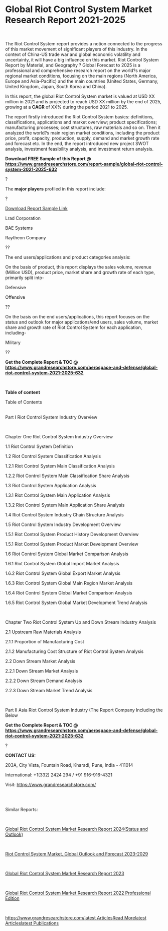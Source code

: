 <h1>Global Riot Control System Market Research Report 2021-2025</h1><br/><p>The Riot Control System report provides a notion connected to the progress of this market movement of significant players of this industry. In the context of China-US trade war and global economic volatility and uncertainty, it will have a big influence on this market. Riot Control System Report by Material, and Geography ? Global Forecast to 2025 is a professional and comprehensive research report on the world?s major regional market conditions, focusing on the main regions (North America, Europe and Asia-Pacific) and the main countries (United States, Germany, United Kingdom, Japan, South Korea and China).</p>
 
 
 
 <p>In this report, the global Riot Control System market is valued at USD XX million in 2021 and is projected to reach USD XX million by the end of 2025, growing at a <strong>CAGR</strong> of XX% during the period 2021 to 2025.</p>
 
 
 
 <p>The report firstly introduced the Riot Control System basics: definitions, classifications, applications and market overview; product specifications; manufacturing processes; cost structures, raw materials and so on. Then it analyzed the world?s main region market conditions, including the product price, profit, capacity, production, supply, demand and market growth rate and forecast etc. In the end, the report introduced new project SWOT analysis, investment feasibility analysis, and investment return analysis.</p>
 
 
 
 <div><b>Download FREE Sample of this Report @ <a href="https://www.grandresearchstore.com/report-sample/global-riot-control-system-2021-2025-632">https://www.grandresearchstore.com/report-sample/global-riot-control-system-2021-2025-632</a></b></div>
 
 
 
 <p>? </p>
 
 
 
 <p>The <strong>major players</strong> profiled in this report include:</p>
 
 
 
 <p>? </p>
 
 
 
 <p><a href="https://www.grandresearchstore.com/mr-admin/report-sample/global-riot-control-system-2021-2025-632">Download Report Sample Link</a></p>
 
 
 
 <p>Lrad Corporation</p>
 
 
 
 <p>BAE Systems</p>
 
 
 
 <p>Raytheon Company</p>
 
 
 
 <p>??</p>
 
 
 
 <p>The end users/applications and product categories analysis:</p>
 
 
 
 <p>On the basis of product, this report displays the sales volume, revenue (Million USD), product price, market share and growth rate of each type, primarily split into-</p>
 
 
 
 <p>Defensive</p>
 
 
 
 <p>Offensive</p>
 
 
 
 <p>??</p>
 
 
 
 <p>On the basis on the end users/applications, this report focuses on the status and outlook for major applications/end users, sales volume, market share and growth rate of Riot Control System for each application, including-</p>
 
 
 
 <p>Military</p>
 
 
 
 <p>??</p>
 
 
 
 <div><b>Get the Complete Report & TOC @ <a href="https://www.grandresearchstore.com/aerospace-and-defense/global-riot-control-system-2021-2025-632">https://www.grandresearchstore.com/aerospace-and-defense/global-riot-control-system-2021-2025-632</a></b></div>
 
 
 
 <p><br />
 
 <b>Table of content</b></p>
 
 
 
 <p>Table of Contents<br />
 
 <br />
 
 Part I Riot Control System Industry Overview<br />
 
 <br />
 
 Chapter One Riot Control System Industry Overview<br />
 
 1.1 Riot Control System Definition<br />
 
 1.2 Riot Control System Classification Analysis<br />
 
 1.2.1 Riot Control System Main Classification Analysis<br />
 
 1.2.2 Riot Control System Main Classification Share Analysis<br />
 
 1.3 Riot Control System Application Analysis<br />
 
 1.3.1 Riot Control System Main Application Analysis<br />
 
 1.3.2 Riot Control System Main Application Share Analysis<br />
 
 1.4 Riot Control System Industry Chain Structure Analysis<br />
 
 1.5 Riot Control System Industry Development Overview<br />
 
 1.5.1 Riot Control System Product History Development Overview<br />
 
 1.5.1 Riot Control System Product Market Development Overview<br />
 
 1.6 Riot Control System Global Market Comparison Analysis<br />
 
 1.6.1 Riot Control System Global Import Market Analysis<br />
 
 1.6.2 Riot Control System Global Export Market Analysis<br />
 
 1.6.3 Riot Control System Global Main Region Market Analysis<br />
 
 1.6.4 Riot Control System Global Market Comparison Analysis<br />
 
 1.6.5 Riot Control System Global Market Development Trend Analysis<br />
 
 <br />
 
 Chapter Two Riot Control System Up and Down Stream Industry Analysis<br />
 
 2.1 Upstream Raw Materials Analysis<br />
 
 2.1.1 Proportion of Manufacturing Cost<br />
 
 2.1.2 Manufacturing Cost Structure of Riot Control System Analysis<br />
 
 2.2 Down Stream Market Analysis<br />
 
 2.2.1 Down Stream Market Analysis<br />
 
 2.2.2 Down Stream Demand Analysis<br />
 
 2.2.3 Down Stream Market Trend Analysis<br />
 
 <br />
 
 Part II Asia Riot Control System Industry (The Report Company Including the Below</p>
 
 
 
 <div><b>Get the Complete Report & TOC @ <a href="https://www.grandresearchstore.com/aerospace-and-defense/global-riot-control-system-2021-2025-632">https://www.grandresearchstore.com/aerospace-and-defense/global-riot-control-system-2021-2025-632</a></b></div>
 
 
 
 <p>? </p>
 
 
 
 <p><b>CONTACT US:</b><br />
 
 203A, City Vista, Fountain Road, Kharadi, Pune, India - 411014<br />
 
 International: +1(332) 2424 294 / +91 916-916-4321<br />
 
 Visit: <a href="https://www.grandresearchstore.com/">https://www.grandresearchstore.com/</a><br />
 
 <br />
 
 <br />
 
 Similar Reports:<br />
 
 <br />
 
 <a href="https://www.grandresearchstore.com/machines/global-riot-control-system-2024-218">Global Riot Control System Market Research Report 2024(Status and Outlook)</a><br />
 
 <br />
 
 <a href="https://www.grandresearchstore.com/machines/global-riot-control-system-forecast-2023-2029-905">Riot Control System Market, Global Outlook and Forecast 2023-2029</a><br />
 
 <br />
 
 <a href="https://www.grandresearchstore.com/machines/global-riot-control-system-2023-69">Global Riot Control System Market Research Report 2023</a><br />
 
 <br />
 
 <a href="https://www.grandresearchstore.com/machines/global-riot-control-system-2022-896">Global Riot Control System Market Research Report 2022 Professional Edition</a><br />
 
 <br />
 
 <a href="https://gyeongbokgung.com">https://www.grandresearchstore.com/</a><a href="https://hallyeomaritime.com">latest Articles</a><a href="https://jingwansa.com">Read More</a><a href="https://nguoiviet.jp/">latest Articles</a><a href="https://www.intelmarketresearch.com/">latest Publications</a></p>